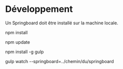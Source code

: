# Développement

Un Springboard doit être installé sur la machine locale.

npm install

npm update

npm install -g gulp

gulp watch --springboard=../chemin/du/springboard